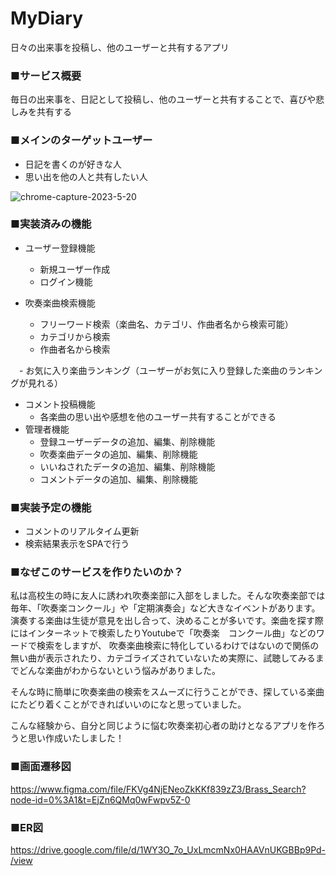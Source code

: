 # MyDiary
日々の出来事を投稿し、他のユーザーと共有するアプリ


### ■サービス概要
毎日の出来事を、日記として投稿し、他のユーザーと共有することで、喜びや悲しみを共有する

### ■メインのターゲットユーザー
- 日記を書くのが好きな人
- 思い出を他の人と共有したい人

![chrome-capture-2023-5-20](https://github.com/marjunstudio/laravel_exam/assets/92660730/5603eb6e-0cae-47bf-80ae-ccd7ffed42ea)


### ■実装済みの機能
- ユーザー登録機能
	- 新規ユーザー作成
	- ログイン機能

- 吹奏楽曲検索機能
	- フリーワード検索（楽曲名、カテゴリ、作曲者名から検索可能）
	- カテゴリから検索
	- 作曲者名から検索

　- お気に入り楽曲ランキング（ユーザーがお気に入り登録した楽曲のランキングが見れる）

- コメント投稿機能
	- 各楽曲の思い出や感想を他のユーザー共有することができる
　
- 管理者機能
	- 登録ユーザーデータの追加、編集、削除機能
	- 吹奏楽曲データの追加、編集、削除機能
	- いいねされたデータの追加、編集、削除機能
	- コメントデータの追加、編集、削除機能

### ■実装予定の機能
- コメントのリアルタイム更新
- 検索結果表示をSPAで行う

### ■なぜこのサービスを作りたいのか？
私は高校生の時に友人に誘われ吹奏楽部に入部をしました。そんな吹奏楽部では毎年、「吹奏楽コンクール」や「定期演奏会」など大きなイベントがあります。
演奏する楽曲は生徒が意見を出し合って、決めることが多いです。楽曲を探す際にはインターネットで検索したりYoutubeで「吹奏楽　コンクール曲」などのワードで検索をしますが、
吹奏楽曲検索に特化しているわけではないので関係の無い曲が表示されたり、カテゴライズされていないため実際に、試聴してみるまでどんな楽曲がわからないという悩みがありました。

そんな時に簡単に吹奏楽曲の検索をスムーズに行うことができ、探している楽曲にたどり着くことができればいいのになと思っていました。

こんな経験から、自分と同じように悩む吹奏楽初心者の助けとなるアプリを作ろうと思い作成いたしました！
### ■画面遷移図
https://www.figma.com/file/FKVg4NjENeoZkKKf839zZ3/Brass_Search?node-id=0%3A1&t=EjZn6QMq0wFwpv5Z-0

### ■ER図
https://drive.google.com/file/d/1WY3O_7o_UxLmcmNx0HAAVnUKGBBp9Pd-/view
